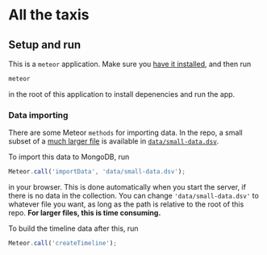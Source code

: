 # All the taxis

## Setup and run

This is a `meteor` application. Make sure you [have it installed](https://www.meteor.com/install), and then run

```bash
meteor
```

in the root of this application to install depenencies and run the app.

### Data importing

There are some Meteor `methods` for importing data. In the repo, a small subset of a 
[much larger file](http://webstaff.itn.liu.se/~davgu/viz/taxi_sthlm_march_2013.csv) is available in
[`data/small-data.dsv`](data/small-data.dsv).

To import this data to MongoDB, run

```js
Meteor.call('importData', 'data/small-data.dsv');
```

in your browser. This is done automatically when you start the server, if there is no data in the collection.
You can change `'data/small-data.dsv'` to whatever file you want, as long as the path is relative to 
the root of this repo. **For larger files, this is time consuming.** 

To build the timeline data after this, run

```js
Meteor.call('createTimeline');
```

